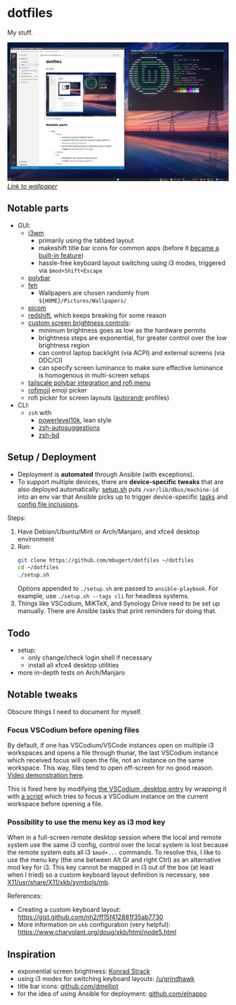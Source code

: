 # dotfiles
My stuff.

![screenshot](doc/screenshot.webp)
_[Link to wallpaper](https://www.artstation.com/artwork/lx0BDk)_

## Notable parts
* GUI:
    * [i3wm](https://i3wm.org/)
        * primarily using the tabbed layout
        * makeshift title bar icons for common apps (before it [became a built-in feature](https://github.com/i3/i3/issues/905))
        * hassle-free keyboard layout switching using i3 modes, triggered via `$mod+Shift+Escape`
    * [polybar](https://github.com/polybar/polybar)
    * [feh](https://feh.finalrewind.org/)
        * Wallpapers are chosen randomly from `${HOME}/Pictures/Wallpapers/`
    * [picom](https://github.com/yshui/picom)
    * [redshift](https://github.com/jonls/redshift), which keeps breaking for some reason
    * [custom screen brightness controls](ansible/roles/dotfiles/files/scripts/screen_brightness.py):
        * minimum brightness goes as low as the hardware permits
        * brightness steps are exponential, for greater control over the low brightness region
        * can control laptop backlight (via ACPI) and external screens (via DDC/CI)
        * can specify screen luminance to make sure effective luminance is homogenous in multi-screen setups
    * [tailscale polybar integration and rofi menu](https://github.com/mbugert/tailscale-polybar-rofi)
    * [rofimoji](https://github.com/fdw/rofimoji) emoji picker
    * rofi picker for screen layouts ([autorandr](https://github.com/phillipberndt/autorandr) profiles)
* CLI:
    * `zsh` with
        * [powerlevel10k](https://github.com/romkatv/powerlevel10k), lean style
        * [zsh-autosuggestions](https://github.com/zsh-users/zsh-autosuggestions)
        * [zsh-bd](https://github.com/Tarrasch/zsh-bd)

## Setup / Deployment
* Deployment is **automated** through Ansible (with exceptions).
* To support multiple devices, there are **device-specific tweaks** that are also deployed automatically: [setup.sh](setup.sh) puts `/var/lib/dbus/machine-id` into an env var that Ansible picks up to trigger device-specific [tasks](ansible/roles/dotfiles/tasks/main.yaml) and [config file inclusions](ansible/roles/dotfiles/tasks/device_specific.yaml).

Steps:
1. Have Debian/Ubuntu/Mint or Arch/Manjaro, and xfce4 desktop environment
2. Run:
   ```bash
   git clone https://github.com/mbugert/dotfiles ~/dotfiles
   cd ~/dotfiles
   ./setup.sh
   ```
   Options appended to `./setup.sh` are passed to `ansible-playbook`. For example, use `./setup.sh --tags cli` for headless systems.
3. Things like VSCodium, MiKTeX, and Synology Drive need to be set up manually. There are Ansible tasks that print reminders for doing that.

## Todo
* setup:
    * only change/check login shell if necessary
    * install all xfce4 desktop utilities
* more in-depth tests on Arch/Manjaro

## Notable tweaks
Obscure things I need to document for myself.

### Focus VSCodium before opening files
By default, if one has VSCodium/VSCode instances open on multiple i3 workspaces and opens a file through thunar, the last VSCodium instance which received focus will open the file, not an instance on the same workspace. This way, files tend to open off-screen for no good reason. [Video demonstration here](https://www.reddit.com/r/i3wm/comments/l28iol/how_to_always_use_vscodium_instance_from_current/).

This is fixed here by modifying [the VSCodium .desktop entry](.local/share/applications/codium.desktop) by wrapping it with [a script](mimeapps/.local/bin/focus_before_launch.sh) which tries to focus a VSCodium instance on the current workspace before opening a file.

### Possibility to use the menu key as i3 mod key
When in a full-screen remote desktop session where the local and remote system use the same i3 config, control over the local system is lost because the remote system eats all i3 `$mod+...` commands.
To resolve this, I like to use the menu key (the one between Alt Gr and right Ctrl) as an alternative mod key for i3. This key cannot be mapped in i3 out of the box (at least when I tried) so a custom keyboard layout definition is necessary, see [X11/usr/share/X11/xkb/symbols/mb](X11/usr/share/X11/xkb/symbols/mb).

References:
* Creating a custom keyboard layout: https://gist.github.com/nh2/ff15f412881f35ab7730
* More information on `xkb` configuration (very helpful): https://www.charvolant.org/doug/xkb/html/node5.html

## Inspiration
* exponential screen brightness: [Konrad Strack](https://konradstrack.ninja/blog/changing-screen-brightness-in-accordance-with-human-perception/)
* using i3 modes for switching keyboard layouts: [/u/grindhawk](https://www.reddit.com/r/i3wm/comments/51qvi3/switch_keyboard_layouts_with_i3/d7el0c6/)
* title bar icons: [github.com/dmelliot](https://gist.github.com/dmelliot/437924ff581f3f1edd59f44833be6cc6)
* for the idea of using Ansible for deployment: [github.com/elnappo](https://github.com/elnappo/dotfiles/)
